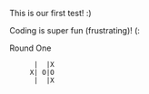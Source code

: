 This is our first test! :)

Coding is super fun (frustrating)! (:

Round One

          |  |X
         X| O|O
          |  |X
